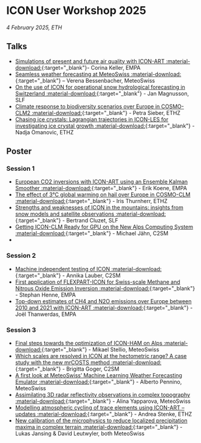 # ICON User Workshop 2025

*4 February 2025, ETH*

## Talks
- [Simulations of present and future air quality with ICON-ART :material-download:](https://polybox.ethz.ch/index.php/s/2opiY8mKkP9jbwp){:target="_blank"}- Corina Keller, EMPA
- [Seamless weather forecasting at MeteoSwiss :material-download:](https://polybox.ethz.ch/index.php/s/Jjl2uwaUFKy3zNw){:target="_blank"} – Verena Bessenbacher, MeteoSwiss
- [On the use of ICON for operational snow hydrological forecasting in Switzerland :material-download:](https://polybox.ethz.ch/index.php/s/Yr9FrIBJM8oazET){:target="_blank"} - Jan Magnusson, SLF
- [Climate response to biodiversity scenarios over Europe in COSMO-CLM2 :material-download:](https://polybox.ethz.ch/index.php/s/xfm9gb4D9skvMHi){:target="_blank"} - Petra Sieber, ETHZ
- [Chasing ice crystals: Lagrangian trajectories in ICON-LES for investigating ice crystal growth :material-download:](https://polybox.ethz.ch/index.php/s/iKYcwFpga4xpw6u){:target="_blank"} - Nadja Omanovic, ETHZ

## Poster

### Session 1
- [European CO2 inversions with ICON-ART using an Ensemble Kalman Smoother :material-download:](https://polybox.ethz.ch/index.php/s/rAdEFXToegne5Mb){:target="_blank"} - Erik Koene, EMPA
- [The effect of 3°C global warming on hail over Europe in COSMO-CLM :material-download:](https://polybox.ethz.ch/index.php/s/KeWxeTCI5nXndJO){:target="_blank"} - Iris Thurnherr, ETHZ
- [Strengths and weaknesses of ICON in the mountains: insights from snow models and satellite observations :material-download:](https://polybox.ethz.ch/index.php/s/YtbPUR9HLZryCI2){:target="_blank"} - Bertrand Cluzet, SLF
- [Getting ICON-CLM Ready for GPU on the New Alps Computing System :material-download:](https://polybox.ethz.ch/index.php/s/4DWqi7aKOJzYXET){:target="_blank"} - Michael Jähn, C2SM
- 
### Session 2
- [Machine independent testing of ICON :material-download:](https://polybox.ethz.ch/index.php/s/n6iSkDH9TftPM6J){:target="_blank"} - Annika Lauber, C2SM
- [First application of FLEXPART-ICON for Swiss-scale Methane and Nitrous Oxide Emission Inversion :material-download:](https://polybox.ethz.ch/index.php/s/hfOOWK7f5lAlfGs){:target="_blank"} - Stephan Henne, EMPA
- [Top-down estimates of CH4 and N2O emissions over Europe between 2010 and 2021 with ICON-ART :material-download:](https://polybox.ethz.ch/index.php/s/j8ycXITfC1r0ySr){:target="_blank"} - Joël Thanwerdas, EMPA
### Session 3

- [Final steps towards the optimization of ICON-HAM on Alps :material-download:](https://polybox.ethz.ch/index.php/s/xYXU2V2TjGwrac9){:target="_blank"} - Mikael Stellio, MeteoSwiss
- [Which scales are resolved in ICON at the hectometric range? A case study with the new mrCOSTS method :material-download:](https://polybox.ethz.ch/index.php/s/4h1lsfXNF00D1LL){:target="_blank"} - Brigitta Goger, C2SM
- [A first look at MeteoSwiss’ Machine Learning Weather Forecasting Emulator :material-download:](https://polybox.ethz.ch/index.php/s/A1P4HCZg7fDdf8f){:target="_blank"} - Alberto Pennino, MeteoSwiss
- [Assimilating 3D radar reflectivity observations in complex topography :material-download:](https://polybox.ethz.ch/index.php/s/mdzj4S3vR2QsbGk){:target="_blank"} - Alina Yapparova, MeteoSwiss
- [Modelling atmospheric cycling of trace elements using ICON-ART – updates :material-download:](https://polybox.ethz.ch/index.php/s/D0ECwNgC5486Mzp){:target="_blank"} - Andrea Stenke, ETHZ
- [New calibration of the microphysics to reduce localized precipitation maxima in complex terrain :material-download:](https://polybox.ethz.ch/index.php/s/egMaH86kqYU4qk2){:target="_blank"} - Lukas Jansing & David Leutwyler, both MeteoSwiss
